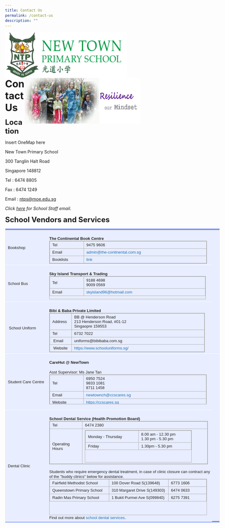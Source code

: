 ```yaml
---
title: Contact Us
permalink: /contact-us
description: ""
---
```

<img src="/images/logosub.png" style="width:400px;height:150px;margin-left:0px;" align="left">

<img src="/images/Header%20GIF.gif" style="width:380px;height:150px;margin-right:60px;" align="right">
<br><br><br><br><br><br>

**<font size="6">Contact Us</font>**

**<font size=5>Location</font>**


Insert OneMap here

New Town Primary School&nbsp;

300 Tanglin Halt Road&nbsp;

Singapore 148812

  

Tel : 6474 8805

Fax : 6474 1249

Email :&nbsp;[ntps@moe.edu.sg](mailto:ntps@moe.edu.sg)

_Click&nbsp;[here](https://moe-newtownpri-staging.netlify.app/about-us/school-staff)&nbsp;for School Staff email._

**<font size=5>School Vendors and Services</font>**

<table style="margin: 0px 10px 0px 0px; outline: 0px; padding: 0px; border-collapse: collapse; border-width: 4px 1px; border-style: solid; border-color: rgb(170, 188, 254) rgb(234, 234, 234); border-image: initial; background-color: rgb(232, 237, 255); color: rgb(0, 0, 0); font-family: Calibri, sans-serif; font-size: 14px; font-style: normal; font-variant-ligatures: normal; font-variant-caps: normal; font-weight: 400; letter-spacing: normal; orphans: 2; text-align: left; text-transform: none; white-space: normal; widows: 2; word-spacing: 0px; -webkit-text-stroke-width: 0px; text-decoration-thickness: initial; text-decoration-style: initial; text-decoration-color: initial; width: 704.5px;" class="ive_eobj_left iveo_table ives_tab_simple2"><tbody style="margin: 0px; outline: 0px; padding: 0px;"><tr style="margin: 0px; outline: 0px; padding: 0px;"><td style="margin: 0px; outline: 0px; padding: 4px 4px 4px 8px; text-align: left; color: rgb(34, 34, 34); border-bottom: 1px solid rgb(255, 255, 255); width: 129px;"><font style="margin: 0px; outline: 0px; padding: 0px;" size="2" face="arial, sans-serif">Bookshop<br style="margin: 0px; outline: 0px; padding: 0px;"></font></td><td style="margin: 0px; outline: 0px; padding: 4px 4px 4px 8px; text-align: left; color: rgb(34, 34, 34); border-bottom: 1px solid rgb(255, 255, 255); width: 488px;"><font style="margin: 0px; outline: 0px; padding: 0px;" size="2" face="arial, sans-serif"><br style="margin: 0px; outline: 0px; padding: 0px;"><b style="margin: 0px; outline: 0px; padding: 0px;">The Continental Book Centre</b><br style="margin: 0px; outline: 0px; padding: 0px;"><table style="margin: 0px 10px 0px 0px; outline: 0px; padding: 0px; border-collapse: collapse; float: left; border: 1px solid rgb(170, 170, 170); width: 517.5px;" class="ive_eobj_left iveo_table ives_tab_simple3"><tbody style="margin: 0px; outline: 0px; padding: 0px;"><tr style="margin: 0px; outline: 0px; padding: 0px;"><td style="margin: 0px; outline: 0px; padding: 4px 4px 4px 8px; text-align: left; color: rgb(34, 34, 34); border: 1px solid rgb(170, 170, 170); width: 103px;">Tel</td><td style="margin: 0px; outline: 0px; padding: 4px 4px 4px 8px; text-align: left; color: rgb(34, 34, 34); border: 1px solid rgb(170, 170, 170); width: 414px;">9475 9606</td></tr><tr style="margin: 0px; outline: 0px; padding: 0px;"><td style="margin: 0px; outline: 0px; padding: 4px 4px 4px 8px; text-align: left; color: rgb(34, 34, 34); border: 1px solid rgb(170, 170, 170); width: 60px;">Email</td><td style="margin: 0px; outline: 0px; padding: 4px 4px 4px 8px; text-align: left; color: rgb(34, 34, 34); border: 1px solid rgb(170, 170, 170); width: 60px;"><a style="margin: 0px; outline: 0px; padding: 0px; color: rgb(24, 112, 182); text-decoration: none;" target="" href="mailto:admin@the-continental.com.sg">admin@the-continental.com.sg</a></td></tr><tr style="margin: 0px; outline: 0px; padding: 0px;"><td style="margin: 0px; outline: 0px; padding: 4px 4px 4px 8px; text-align: left; color: rgb(34, 34, 34); border: 1px solid rgb(170, 170, 170);">Booklists</td><td style="margin: 0px; outline: 0px; padding: 4px 4px 4px 8px; text-align: left; color: rgb(34, 34, 34); border: 1px solid rgb(170, 170, 170);"><a style="margin: 0px; outline: 0px; padding: 0px; color: rgb(24, 112, 182); text-decoration: none;" target="_blank" href="https://drive.google.com/drive/u/1/folders/17BvECiehbFGizSvUH7SFOuM0KcHQTnVB">link</a></td></tr></tbody></table><br style="margin: 0px; outline: 0px; padding: 0px;"><br style="margin: 0px; outline: 0px; padding: 0px;"><br style="margin: 0px; outline: 0px; padding: 0px;"><br style="margin: 0px; outline: 0px; padding: 0px;"></font></td></tr><tr style="margin: 0px; outline: 0px; padding: 0px;"><td style="margin: 0px; outline: 0px; padding: 4px 4px 4px 8px; text-align: left; color: rgb(34, 34, 34); border-bottom: 1px solid rgb(255, 255, 255); width: 60px;"><font style="margin: 0px; outline: 0px; padding: 0px;" size="2" face="arial, sans-serif">School Bus</font></td><td style="margin: 0px; outline: 0px; padding: 4px 4px 4px 8px; text-align: left; color: rgb(34, 34, 34); border-bottom: 1px solid rgb(255, 255, 255); width: 60px;"><font style="margin: 0px; outline: 0px; padding: 0px;" size="2" face="arial, sans-serif"><br style="margin: 0px; outline: 0px; padding: 0px;"><b style="margin: 0px; outline: 0px; padding: 0px;">Sky Island Transport &amp; Trading<br style="margin: 0px; outline: 0px; padding: 0px;"></b><table style="margin: 0px 10px 0px 0px; outline: 0px; padding: 0px; border-collapse: collapse; float: left; border: 1px solid rgb(170, 170, 170); width: 513.5px; height: 76px;" class="ive_eobj_left iveo_table ives_tab_simple3"><tbody style="margin: 0px; outline: 0px; padding: 0px;"><tr style="margin: 0px; outline: 0px; padding: 0px;"><td style="margin: 0px; outline: 0px; padding: 4px 4px 4px 8px; text-align: left; color: rgb(34, 34, 34); border: 1px solid rgb(170, 170, 170); width: 105px;">Tel</td><td style="margin: 0px; outline: 0px; padding: 4px 4px 4px 8px; text-align: left; color: rgb(34, 34, 34); border: 1px solid rgb(170, 170, 170); width: 408px;">9188 4698<br style="margin: 0px; outline: 0px; padding: 0px;">9009 0569</td></tr><tr style="margin: 0px; outline: 0px; padding: 0px;"><td style="margin: 0px; outline: 0px; padding: 4px 4px 4px 8px; text-align: left; color: rgb(34, 34, 34); border: 1px solid rgb(170, 170, 170); width: 60px;">Email</td><td style="margin: 0px; outline: 0px; padding: 4px 4px 4px 8px; text-align: left; color: rgb(34, 34, 34); border: 1px solid rgb(170, 170, 170); width: 60px;"><a style="margin: 0px; outline: 0px; padding: 0px; color: rgb(24, 112, 182); text-decoration: none;" target="" href="mailto:skyisland96@hotmail.com">skyisland96@hotmail.com</a></td></tr></tbody></table><br style="margin: 0px; outline: 0px; padding: 0px;"><br style="margin: 0px; outline: 0px; padding: 0px;"><br style="margin: 0px; outline: 0px; padding: 0px;"><br style="margin: 0px; outline: 0px; padding: 0px;"><br style="margin: 0px; outline: 0px; padding: 0px;"></font></td></tr><tr style="margin: 0px; outline: 0px; padding: 0px;"><td style="margin: 0px; outline: 0px; padding: 4px 4px 4px 8px; text-align: left; color: rgb(34, 34, 34); border-bottom: 1px solid rgb(255, 255, 255);"><font style="margin: 0px; outline: 0px; padding: 0px;" size="2" face="arial, sans-serif">&nbsp;School Uniform</font></td><td style="margin: 0px; outline: 0px; padding: 4px 4px 4px 8px; text-align: left; color: rgb(34, 34, 34); border-bottom: 1px solid rgb(255, 255, 255);">&nbsp;<br style="margin: 0px; outline: 0px; padding: 0px;"><font style="margin: 0px; outline: 0px; padding: 0px;" size="2" face="arial, sans-serif"><b style="margin: 0px; outline: 0px; padding: 0px;">Bibi &amp; Baba Private Limited</b><br style="margin: 0px; outline: 0px; padding: 0px;"><table style="margin: 0px 10px 0px 0px; outline: 0px; padding: 0px; border-collapse: collapse; float: left; border: 1px solid rgb(170, 170, 170); width: 511.233px;" class="iveo_table ives_tab_simple3 ive_eobj_left"><tbody style="margin: 0px; outline: 0px; padding: 0px;"><tr style="margin: 0px; outline: 0px; padding: 0px;"><td style="margin: 0px; outline: 0px; padding: 4px 4px 4px 8px; text-align: left; color: rgb(34, 34, 34); border: 1px solid rgb(170, 170, 170); width: 60px;">Address</td><td style="margin: 0px; outline: 0px; padding: 4px 4px 4px 8px; text-align: left; color: rgb(34, 34, 34); border: 1px solid rgb(170, 170, 170); width: 451px;">BB @ Henderson Road<br style="margin: 0px; outline: 0px; padding: 0px;">213 Henderson Road, #01-12<br style="margin: 0px; outline: 0px; padding: 0px;">Singaopre 159553<br style="margin: 0px; outline: 0px; padding: 0px;"></td></tr><tr style="margin: 0px; outline: 0px; padding: 0px;"><td style="margin: 0px; outline: 0px; padding: 4px 4px 4px 8px; text-align: left; color: rgb(34, 34, 34); border: 1px solid rgb(170, 170, 170); width: 60px;">Tel</td><td style="margin: 0px; outline: 0px; padding: 4px 4px 4px 8px; text-align: left; color: rgb(34, 34, 34); border: 1px solid rgb(170, 170, 170); width: 60px;">6732 7022</td></tr><tr style="margin: 0px; outline: 0px; padding: 0px;"><td style="margin: 0px; outline: 0px; padding: 4px 4px 4px 8px; text-align: left; color: rgb(34, 34, 34); border: 1px solid rgb(170, 170, 170);">&nbsp;Email</td><td style="margin: 0px; outline: 0px; padding: 4px 4px 4px 8px; text-align: left; color: rgb(34, 34, 34); border: 1px solid rgb(170, 170, 170);">uniforms@bibibaba.com.sg</td></tr><tr style="margin: 0px; outline: 0px; padding: 0px;"><td style="margin: 0px; outline: 0px; padding: 4px 4px 4px 8px; text-align: left; color: rgb(34, 34, 34); border: 1px solid rgb(170, 170, 170);">&nbsp;Website</td><td style="margin: 0px; outline: 0px; padding: 4px 4px 4px 8px; text-align: left; color: rgb(34, 34, 34); border: 1px solid rgb(170, 170, 170);"><a style="margin: 0px; outline: 0px; padding: 0px; color: rgb(24, 112, 182); text-decoration: none;" target="_blank" href="https://www.schooluniforms.sg/">https://www.schooluniforms.sg/</a></td></tr></tbody></table><br style="margin: 0px; outline: 0px; padding: 0px;"></font></td><td style="margin: 0px; outline: 0px; padding: 4px 4px 4px 8px; text-align: left; color: rgb(34, 34, 34); border-bottom: 1px solid rgb(255, 255, 255);"></td><td style="margin: 0px; outline: 0px; padding: 4px 4px 4px 8px; text-align: left; color: rgb(34, 34, 34); border-bottom: 1px solid rgb(255, 255, 255);"><br style="margin: 0px; outline: 0px; padding: 0px;"></td></tr><tr style="margin: 0px; outline: 0px; padding: 0px;"><td style="margin: 0px; outline: 0px; padding: 4px 4px 4px 8px; text-align: left; color: rgb(34, 34, 34); border-bottom: 1px solid rgb(255, 255, 255);"><font style="margin: 0px; outline: 0px; padding: 0px;" size="2" face="arial, sans-serif">Student Care Centre</font></td><td style="margin: 0px; outline: 0px; padding: 4px 4px 4px 8px; text-align: left; color: rgb(34, 34, 34); border-bottom: 1px solid rgb(255, 255, 255);"><font style="margin: 0px; outline: 0px; padding: 0px;" size="2" face="arial, sans-serif"><br style="margin: 0px; outline: 0px; padding: 0px;"><b style="margin: 0px; outline: 0px; padding: 0px;">CareHut @ NewTown</b><br style="margin: 0px; outline: 0px; padding: 0px;"><br style="margin: 0px; outline: 0px; padding: 0px;">Asst Supervisor: Ms Jane Tan<br style="margin: 0px; outline: 0px; padding: 0px;"><table style="margin: 0px 10px 0px 0px; outline: 0px; padding: 0px; border-collapse: collapse; float: left; border: 1px solid rgb(170, 170, 170); width: 516.5px; height: 98px;" class="ive_eobj_left iveo_table ives_tab_simple3"><tbody style="margin: 0px; outline: 0px; padding: 0px;"><tr style="margin: 0px; outline: 0px; padding: 0px;"><td style="margin: 0px; outline: 0px; padding: 4px 4px 4px 8px; text-align: left; color: rgb(34, 34, 34); border: 1px solid rgb(170, 170, 170); width: 103px;">Tel</td><td style="margin: 0px; outline: 0px; padding: 4px 4px 4px 8px; text-align: left; color: rgb(34, 34, 34); border: 1px solid rgb(170, 170, 170); width: 413px;">6950 7524<br style="margin: 0px; outline: 0px; padding: 0px;">9833 1081&nbsp;<br style="margin: 0px; outline: 0px; padding: 0px;">8711 1458</td></tr><tr style="margin: 0px; outline: 0px; padding: 0px;"><td style="margin: 0px; outline: 0px; padding: 4px 4px 4px 8px; text-align: left; color: rgb(34, 34, 34); border: 1px solid rgb(170, 170, 170); width: 60px;">Email</td><td style="margin: 0px; outline: 0px; padding: 4px 4px 4px 8px; text-align: left; color: rgb(34, 34, 34); border: 1px solid rgb(170, 170, 170); width: 60px;"><a style="margin: 0px; outline: 0px; padding: 0px; color: rgb(24, 112, 182); text-decoration: none;" target="" href="mailto:newtownch@ccscares.sg">newtownch@ccscares.sg</a></td></tr><tr style="margin: 0px; outline: 0px; padding: 0px;"><td style="margin: 0px; outline: 0px; padding: 4px 4px 4px 8px; text-align: left; color: rgb(34, 34, 34); border: 1px solid rgb(170, 170, 170);">Website</td><td style="margin: 0px; outline: 0px; padding: 4px 4px 4px 8px; text-align: left; color: rgb(34, 34, 34); border: 1px solid rgb(170, 170, 170);"><a style="margin: 0px; outline: 0px; padding: 0px; color: rgb(24, 112, 182); text-decoration: none;" target="_blank" href="https://ccscares.sg/">https://ccscares.sg</a></td></tr></tbody></table><br style="margin: 0px; outline: 0px; padding: 0px;"><br style="margin: 0px; outline: 0px; padding: 0px;"><br style="margin: 0px; outline: 0px; padding: 0px;"><br style="margin: 0px; outline: 0px; padding: 0px;"><br style="margin: 0px; outline: 0px; padding: 0px;"><br style="margin: 0px; outline: 0px; padding: 0px;"><br style="margin: 0px; outline: 0px; padding: 0px;"></font></td></tr><tr style="margin: 0px; outline: 0px; padding: 0px;"><td style="margin: 0px; outline: 0px; padding: 4px 4px 4px 8px; text-align: left; color: rgb(34, 34, 34); border-bottom: 1px solid rgb(255, 255, 255);"><font style="margin: 0px; outline: 0px; padding: 0px;" size="2" face="arial, sans-serif">Dental Clinic</font></td><td style="margin: 0px; outline: 0px; padding: 4px 4px 4px 8px; text-align: left; color: rgb(34, 34, 34); border-bottom: 1px solid rgb(255, 255, 255);"><font style="margin: 0px; outline: 0px; padding: 0px;" size="2" face="arial, sans-serif"><br style="margin: 0px; outline: 0px; padding: 0px;"><b style="margin: 0px; outline: 0px; padding: 0px;">School Dental Service (Health Promotion Board)</b><br style="margin: 0px; outline: 0px; padding: 0px;"><table style="margin: 0px 10px 0px 0px; outline: 0px; padding: 0px; border-collapse: collapse; float: left; border: 1px solid rgb(170, 170, 170); width: 520.5px;" class="ive_eobj_left iveo_table ives_tab_simple3"><tbody style="margin: 0px; outline: 0px; padding: 0px;"><tr style="margin: 0px; outline: 0px; padding: 0px;"><td style="margin: 0px; outline: 0px; padding: 4px 4px 4px 8px; text-align: left; color: rgb(34, 34, 34); border: 1px solid rgb(170, 170, 170); width: 109px;">Tel</td><td style="margin: 0px; outline: 0px; padding: 4px 4px 4px 8px; text-align: left; color: rgb(34, 34, 34); border: 1px solid rgb(170, 170, 170); width: 411px;">6474 2380</td></tr><tr style="margin: 0px; outline: 0px; padding: 0px;"><td style="margin: 0px; outline: 0px; padding: 4px 4px 4px 8px; text-align: left; color: rgb(34, 34, 34); border: 1px solid rgb(170, 170, 170); width: 60px;">Operating Hours</td><td style="margin: 0px; outline: 0px; padding: 4px 4px 4px 8px; text-align: left; color: rgb(34, 34, 34); border: 1px solid rgb(170, 170, 170); width: 60px;"><table style="margin: 0px 10px 0px 0px; outline: 0px; padding: 0px; border-collapse: collapse; float: left; border: 1px solid rgb(170, 170, 170); width: 351px; height: 106px;" class="iveo_table ives_tab_simple3 ive_eobj_left"><tbody style="margin: 0px; outline: 0px; padding: 0px;"><tr style="margin: 0px; outline: 0px; padding: 0px;"><td style="margin: 0px; outline: 0px; padding: 4px 4px 4px 8px; text-align: left; color: rgb(34, 34, 34); border: 1px solid rgb(170, 170, 170); width: 175px;">Monday - Thursday</td><td style="margin: 0px; outline: 0px; padding: 4px 4px 4px 8px; text-align: left; color: rgb(34, 34, 34); border: 1px solid rgb(170, 170, 170); width: 175px;">8.00 am - 12.30 pm<br style="margin: 0px; outline: 0px; padding: 0px;">1.30 pm - 5.30 pm</td></tr><tr style="margin: 0px; outline: 0px; padding: 0px;"><td style="margin: 0px; outline: 0px; padding: 4px 4px 4px 8px; text-align: left; color: rgb(34, 34, 34); border: 1px solid rgb(170, 170, 170); width: 60px;">Friday</td><td style="margin: 0px; outline: 0px; padding: 4px 4px 4px 8px; text-align: left; color: rgb(34, 34, 34); border: 1px solid rgb(170, 170, 170); width: 60px;">1.30pm - 5.30 pm</td></tr></tbody></table><br style="margin: 0px; outline: 0px; padding: 0px;"></td></tr></tbody></table><br style="margin: 0px; outline: 0px; padding: 0px;">&nbsp;<br style="margin: 0px; outline: 0px; padding: 0px;"></font><font style="margin: 0px; outline: 0px; padding: 0px;" size="2" face="arial, sans-serif">Students who require emergency dental treatment, in case of clinic&nbsp;closure can contract any of the "buddy clinics" below for assistance.<br style="margin: 0px; outline: 0px; padding: 0px;"><table style="margin: 0px 10px 0px 0px; outline: 0px; padding: 0px; border-collapse: collapse; float: left; border: 1px solid rgb(170, 170, 170); width: 518px; height: 119px;" class="ive_eobj_left iveo_table ives_tab_simple3"><tbody style="margin: 0px; outline: 0px; padding: 0px;"><tr style="margin: 0px; outline: 0px; padding: 0px;"><td style="margin: 0px; outline: 0px; padding: 4px 4px 4px 8px; text-align: left; color: rgb(34, 34, 34); border: 1px solid rgb(170, 170, 170); width: 196px;">Fairfield Methodist School</td><td style="margin: 0px; outline: 0px; padding: 4px 4px 4px 8px; text-align: left; color: rgb(34, 34, 34); border: 1px solid rgb(170, 170, 170); width: 198px;">100 Dover Road S(139648)<br style="margin: 0px; outline: 0px; padding: 0px;"></td><td style="margin: 0px; outline: 0px; padding: 4px 4px 4px 8px; text-align: left; color: rgb(34, 34, 34); border: 1px solid rgb(170, 170, 170); width: 123px;">6773 1606</td></tr><tr style="margin: 0px; outline: 0px; padding: 0px;"><td style="margin: 0px; outline: 0px; padding: 4px 4px 4px 8px; text-align: left; color: rgb(34, 34, 34); border: 1px solid rgb(170, 170, 170); width: 60px;">Queenstown Primary School</td><td style="margin: 0px; outline: 0px; padding: 4px 4px 4px 8px; text-align: left; color: rgb(34, 34, 34); border: 1px solid rgb(170, 170, 170); width: 60px;">310 Margaret Drive S(149303)<br style="margin: 0px; outline: 0px; padding: 0px;"></td><td style="margin: 0px; outline: 0px; padding: 4px 4px 4px 8px; text-align: left; color: rgb(34, 34, 34); border: 1px solid rgb(170, 170, 170); width: 60px;">6474 0633</td></tr><tr style="margin: 0px; outline: 0px; padding: 0px;"><td style="margin: 0px; outline: 0px; padding: 4px 4px 4px 8px; text-align: left; color: rgb(34, 34, 34); border: 1px solid rgb(170, 170, 170);">Radin Mas Primary School</td><td style="margin: 0px; outline: 0px; padding: 4px 4px 4px 8px; text-align: left; color: rgb(34, 34, 34); border: 1px solid rgb(170, 170, 170);">1 Bukit Purmei Ave S(099840)</td><td style="margin: 0px; outline: 0px; padding: 4px 4px 4px 8px; text-align: left; color: rgb(34, 34, 34); border: 1px solid rgb(170, 170, 170);">6275 7391</td></tr></tbody></table><br style="margin: 0px; outline: 0px; padding: 0px;"><br style="margin: 0px; outline: 0px; padding: 0px;"><br style="margin: 0px; outline: 0px; padding: 0px;"><br style="margin: 0px; outline: 0px; padding: 0px;"><br style="margin: 0px; outline: 0px; padding: 0px;"><br style="margin: 0px; outline: 0px; padding: 0px;"><br style="margin: 0px; outline: 0px; padding: 0px;">Find out more about<span>&nbsp;</span><a style="margin: 0px; outline: 0px; padding: 0px; color: rgb(24, 112, 182); text-decoration: none;" target="_blank" href="https://www.healthhub.sg/programmes/15/school_dental_programme">school dental services</a>.<br style="margin: 0px; outline: 0px; padding: 0px;"></font></td></tr></tbody></table>